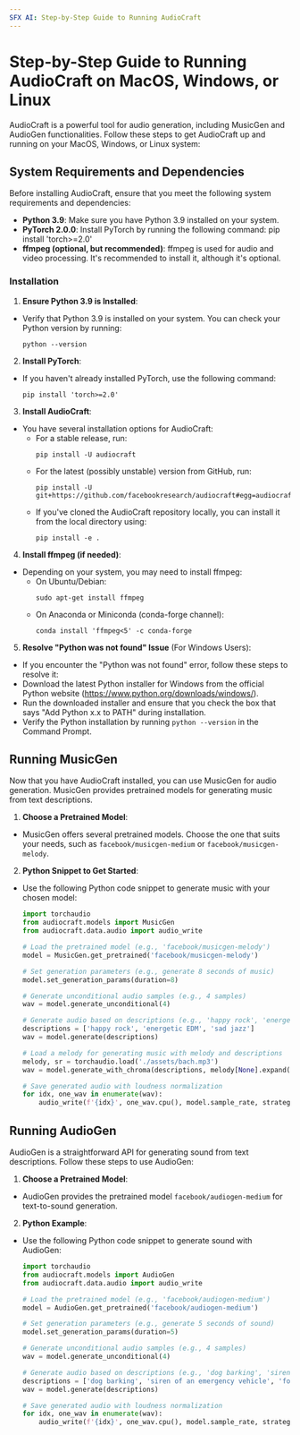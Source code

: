 ```yaml
---
SFX AI: Step-by-Step Guide to Running AudioCraft
---
```


# Step-by-Step Guide to Running AudioCraft on MacOS, Windows, or Linux

AudioCraft is a powerful tool for audio generation, including MusicGen and AudioGen functionalities. Follow these steps to get AudioCraft up and running on your MacOS, Windows, or Linux system:

## System Requirements and Dependencies
Before installing AudioCraft, ensure that you meet the following system requirements and dependencies:

- **Python 3.9**: Make sure you have Python 3.9 installed on your system.
- **PyTorch 2.0.0**: Install PyTorch by running the following command: pip install 'torch>=2.0'
- **ffmpeg (optional, but recommended)**: ffmpeg is used for audio and video processing. It's recommended to install it, although it's optional.

### Installation

1. **Ensure Python 3.9 is Installed**:
 - Verify that Python 3.9 is installed on your system. You can check your Python version by running:
   ```
   python --version
   ```

2. **Install PyTorch**:
 - If you haven't already installed PyTorch, use the following command:
   ```
   pip install 'torch>=2.0'
   ```

3. **Install AudioCraft**:
 - You have several installation options for AudioCraft:
   - For a stable release, run:
     ```
     pip install -U audiocraft
     ```
   - For the latest (possibly unstable) version from GitHub, run:
     ```
     pip install -U git+https://github.com/facebookresearch/audiocraft#egg=audiocraft
     ```
   - If you've cloned the AudioCraft repository locally, you can install it from the local directory using:
     ```
     pip install -e .
     ```

4. **Install ffmpeg (if needed)**:
 - Depending on your system, you may need to install ffmpeg:
   - On Ubuntu/Debian:
     ```
     sudo apt-get install ffmpeg
     ```
   - On Anaconda or Miniconda (conda-forge channel):
     ```
     conda install 'ffmpeg<5' -c conda-forge
     ```

5. **Resolve "Python was not found" Issue** (For Windows Users):
- If you encounter the "Python was not found" error, follow these steps to resolve it:
- Download the latest Python installer for Windows from the official Python website (https://www.python.org/downloads/windows/).
- Run the downloaded installer and ensure that you check the box that says "Add Python x.x to PATH" during installation.
- Verify the Python installation by running `python --version` in the Command Prompt.

## Running MusicGen

Now that you have AudioCraft installed, you can use MusicGen for audio generation. MusicGen provides pretrained models for generating music from text descriptions.

1. **Choose a Pretrained Model**:
 - MusicGen offers several pretrained models. Choose the one that suits your needs, such as `facebook/musicgen-medium` or `facebook/musicgen-melody`.

2. **Python Snippet to Get Started**:
 - Use the following Python code snippet to generate music with your chosen model:
   ```python
   import torchaudio
   from audiocraft.models import MusicGen
   from audiocraft.data.audio import audio_write
   
   # Load the pretrained model (e.g., 'facebook/musicgen-melody')
   model = MusicGen.get_pretrained('facebook/musicgen-melody')
   
   # Set generation parameters (e.g., generate 8 seconds of music)
   model.set_generation_params(duration=8)
   
   # Generate unconditional audio samples (e.g., 4 samples)
   wav = model.generate_unconditional(4)
   
   # Generate audio based on descriptions (e.g., 'happy rock', 'energetic EDM', 'sad jazz')
   descriptions = ['happy rock', 'energetic EDM', 'sad jazz']
   wav = model.generate(descriptions)
   
   # Load a melody for generating music with melody and descriptions
   melody, sr = torchaudio.load('./assets/bach.mp3')
   wav = model.generate_with_chroma(descriptions, melody[None].expand(3, -1, -1), sr)
   
   # Save generated audio with loudness normalization
   for idx, one_wav in enumerate(wav):
       audio_write(f'{idx}', one_wav.cpu(), model.sample_rate, strategy="loudness", loudness_compressor=True)
   ```

## Running AudioGen

AudioGen is a straightforward API for generating sound from text descriptions. Follow these steps to use AudioGen:

1. **Choose a Pretrained Model**:
 - AudioGen provides the pretrained model `facebook/audiogen-medium` for text-to-sound generation.

2. **Python Example**:
 - Use the following Python code snippet to generate sound with AudioGen:
   ```python
   import torchaudio
   from audiocraft.models import AudioGen
   from audiocraft.data.audio import audio_write
   
   # Load the pretrained model (e.g., 'facebook/audiogen-medium')
   model = AudioGen.get_pretrained('facebook/audiogen-medium')
   
   # Set generation parameters (e.g., generate 5 seconds of sound)
   model.set_generation_params(duration=5)
   
   # Generate unconditional audio samples (e.g., 4 samples)
   wav = model.generate_unconditional(4)
   
   # Generate audio based on descriptions (e.g., 'dog barking', 'siren of an emergency vehicle', 'footsteps in a corridor')
   descriptions = ['dog barking', 'siren of an emergency vehicle', 'footsteps in a corridor']
   wav = model.generate(descriptions)
   
   # Save generated audio with loudness normalization
   for idx, one_wav in enumerate(wav):
       audio_write(f'{idx}', one_wav.cpu(), model.sample_rate, strategy="loudness", loudness_compressor=True)
   ```
